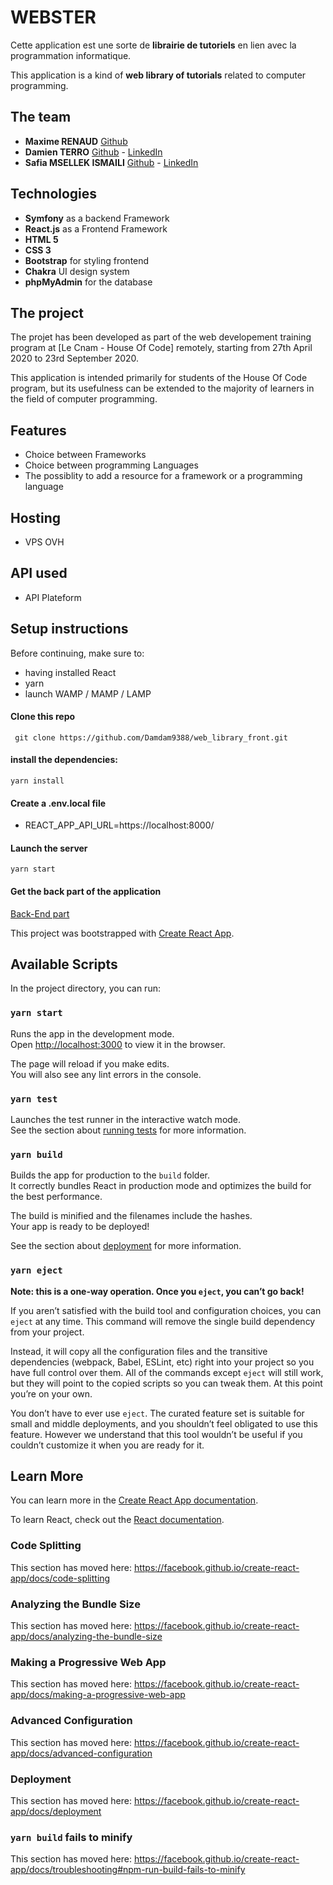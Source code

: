# WEBSTER 

Cette application est une sorte de **librairie de tutoriels** en lien avec la programmation informatique. 

This application is a kind of **web library of tutorials** related to computer programming.

## The team 

- **Maxime RENAUD**  [Github](https://github.com/max1300)
- **Damien TERRO** [Github](https://github.com/Damdam9388) - [LinkedIn](https://www.linkedin.com/in/damien-terro-945a08bb/)
- **Safia MSELLEK ISMAILI** [Github](https://github.com/Safiamoon) - [LinkedIn](https://www.linkedin.com/in/safia-msellek-ismaili-21a743176/)

## Technologies

- **Symfony** as a backend Framework
- **React.js** as a Frontend Framework
- **HTML 5**
- **CSS 3**
- **Bootstrap** for styling frontend
- **Chakra** UI design system
- **phpMyAdmin** for the database

## The project

The projet has been developed as part of the web developement training program at [Le Cnam - House Of Code] remotely, starting from 27th April 2020 to 23rd September 2020. 

This application is intended primarily for students of the House Of Code program, but its usefulness can be extended to the majority of learners in the field of computer programming.

## Features

* Choice between Frameworks
* Choice between programming Languages
* The possiblity to add a resource for a framework or a programming language

## Hosting

*  VPS OVH

## API used

- API Plateform

## Setup instructions

Before continuing, make sure to:

- having installed React
- yarn
- launch WAMP / MAMP / LAMP

#### Clone this repo 

``` git clone https://github.com/Damdam9388/web_library_front.git```


#### install the dependencies: 

```yarn install```

#### Create a .env.local file 

- REACT_APP_API_URL=https://localhost:8000/

#### Launch the server

```yarn start```

#### Get the back part of the application

[Back-End part](https://github.com/max1300/web_library)




This project was bootstrapped with [Create React App](https://github.com/facebook/create-react-app).

## Available Scripts

In the project directory, you can run:

### `yarn start`

Runs the app in the development mode.<br />
Open [http://localhost:3000](http://localhost:3000) to view it in the browser.

The page will reload if you make edits.<br />
You will also see any lint errors in the console.

### `yarn test`

Launches the test runner in the interactive watch mode.<br />
See the section about [running tests](https://facebook.github.io/create-react-app/docs/running-tests) for more information.

### `yarn build`

Builds the app for production to the `build` folder.<br />
It correctly bundles React in production mode and optimizes the build for the best performance.

The build is minified and the filenames include the hashes.<br />
Your app is ready to be deployed!

See the section about [deployment](https://facebook.github.io/create-react-app/docs/deployment) for more information.

### `yarn eject`

**Note: this is a one-way operation. Once you `eject`, you can’t go back!**

If you aren’t satisfied with the build tool and configuration choices, you can `eject` at any time. This command will remove the single build dependency from your project.

Instead, it will copy all the configuration files and the transitive dependencies (webpack, Babel, ESLint, etc) right into your project so you have full control over them. All of the commands except `eject` will still work, but they will point to the copied scripts so you can tweak them. At this point you’re on your own.

You don’t have to ever use `eject`. The curated feature set is suitable for small and middle deployments, and you shouldn’t feel obligated to use this feature. However we understand that this tool wouldn’t be useful if you couldn’t customize it when you are ready for it.

## Learn More

You can learn more in the [Create React App documentation](https://facebook.github.io/create-react-app/docs/getting-started).

To learn React, check out the [React documentation](https://reactjs.org/).

### Code Splitting

This section has moved here: https://facebook.github.io/create-react-app/docs/code-splitting

### Analyzing the Bundle Size

This section has moved here: https://facebook.github.io/create-react-app/docs/analyzing-the-bundle-size

### Making a Progressive Web App

This section has moved here: https://facebook.github.io/create-react-app/docs/making-a-progressive-web-app

### Advanced Configuration

This section has moved here: https://facebook.github.io/create-react-app/docs/advanced-configuration

### Deployment

This section has moved here: https://facebook.github.io/create-react-app/docs/deployment

### `yarn build` fails to minify

This section has moved here: https://facebook.github.io/create-react-app/docs/troubleshooting#npm-run-build-fails-to-minify
